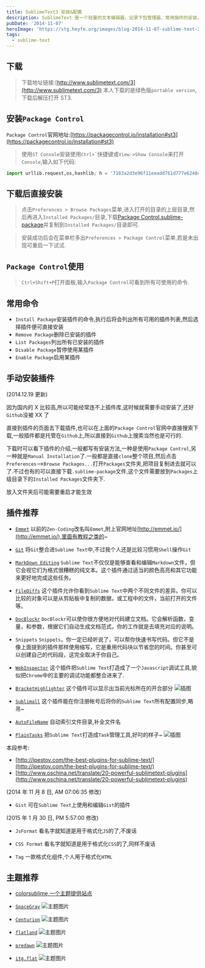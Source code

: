 ```yaml
---
title: SublimeText3 安装&配置
description: SublimeText 是一个轻量的文本编辑器，记录下包管理器、常用插件的安装，常用的命令等。
pubDate: '2014-11-07'
heroImage: 'https://stg.heyfe.org/images/blog-2014-11-07-sublime-text-3-1690763493754.png'
tags:
  - sublime-text
---
```


## 下载

> 下载地址链接:[http://www.sublimetext.com/3](http://www.sublimetext.com/3) 本人下载的是绿色版`portable version`,下载后解压打开 ST3.

## 安装`Package Control`

`Package Control`官网地址:[https://packagecontrol.io/installation#st3](https://packagecontrol.io/installation#st3)

> 使用`ST Console`安装使用`` Ctrl+` ``快捷键或`View->Show Console`来打开`Console`,输入如下代码:

```python
import urllib.request,os,hashlib; h = '7183a2d3e96f11eeadd761d777e62404' + 'e330c659d4bb41d3bdf022e94cab3cd0'; pf = 'Package Control.sublime-package'; ipp = sublime.installed_packages_path(); urllib.request.install_opener( urllib.request.build_opener( urllib.request.ProxyHandler()) ); by = urllib.request.urlopen( 'http://packagecontrol.io/' + pf.replace(' ', '%20')).read(); dh = hashlib.sha256(by).hexdigest(); print('Error validating download (got %s instead of %s), please try manual install' % (dh, h)) if dh != h else open(os.path.join( ipp, pf), 'wb' ).write(by)
```

## 下载后直接安装

> 点击`Preferences > Browse Packages`菜单,进入打开的目录的上层目录,然后再进入`Installed Packages/`目录,下载[Package Control.sublime-package](https://packagecontrol.io/Package%20Control.sublime-package)并复制到`Installed Packages/`目录即可.

> 安装成功后会在菜单栏多出`Preferences > Package Control`菜单,若是未出现可重启一下试试.

## `Package Control`使用

> `Ctrl+Shift+P`打开面板,输入`Package Control`可看到所有可使用的命令.

## 常用命令

-   `Install Package`安装插件的命令,执行后将会列出所有可用的插件列表,然后选择插件便可直接安装
-   `Remove Package`删除已安装的插件
-   `List Packages`列出所有已安装的插件
-   `Disable Package`暂停使用某插件
-   `Enable Package`启用某插件

## 手动安装插件

(2014.12.19 更新)

因为国内的 X 比较高,所以可能经常连不上插件库,这时候就需要手动安装了,还好`Github`没被 XX 了

直接到插件的页面去下载插件,也可以在上面的`Package Control`官网中直接搜索下载,一般插件都是托管在`Github`上,所以直接到`Github`上搜索当然也是可行的.

下载时可以看下插件的介绍,一般都写有安装方法,一种是使用`Package Control`,另一种就是`Manual Installation`了.一般都是直接`clone`整个项目,然后点击`Preferences`-->`Browse Packages...`打开`Packages`文件夹,把项目复制进去就可以了.不过也有的可以直接下载`.sublime-package`文件,这个文件需要放到`Packages`上级目录下的`Installed Packages`文件夹下.

放入文件夹后可能需要重启才能生效

## 插件推荐

-   [`Emmet`](http://emmet.io/) 以前的`Zen-Coding`改名叫`Emmet`,附上官网地址[http://emmet.io/](http://emmet.io/),里面有教程之类的~

-   [`Git`](https://github.com/kemayo/sublime-text-git) 将`Git`整合进`Sublime Text`中,不过我个人还是比较习惯用`Shell`操作`Git`

-   [`MarkDown Editing`](https://github.com/SublimeText-Markdown/MarkdownEditing) `Sublime Text`不仅仅是能够查看和编辑`Markdown`文件，但它会视它们为格式很糟糕的纯文本。这个插件通过适当的颜色高亮和其它功能来更好地完成这些任务。

-   [`FileDiffs`](https://github.com/colinta/SublimeFileDiffs) 这个插件允许你看到`Sublime Text`中两个不同文件的差异。你可以比较的对象可以是从剪贴板中复制的数据，或工程中的文件，当前打开的文件等。

-   [`DocBlockr`](https://github.com/spadgos/sublime-jsdocs) `DocBlockr`可以使你很方便地对代码建立文档。它会解析函数，变量，和参数，根据它们自动生成文档范式，你的工作就是去填充对应的说明。

-   `Snippets` `Snippets`，你一定已经听说了，可以帮你快速书写代码。但它不是像上面提到的插件那样使用缩写，它是重用代码块以节省您的时间。你甚至可以创建自己的代码段，这完全取决于你自己。

-   [`WebInspector`](https://github.com/sokolovstas/SublimeWebInspector) 这个插件把`Sublime Text`打造成了一个`Javascript`调试工具,貌似把`Chrome`中的主要的调试功能都整合进来了.

-   [`BracketHighlighter`](https://sublime.wbond.net/packages/BracketHighlighter) 这个插件可以显示出当前光标所在的开合部分 ![插图](/blog/2014-11-7-img-0.jpg)

-   [`Sublimall`](https://sublimall.org/) 这个插件能在你注册帐号后将你的`Sublime Text`所有配置同步,略吊~

-   [`AutoFileName`](https://github.com/BoundInCode/AutoFileName) 自动索引文件目录,补全文件名

-   [`PlainTasks`](https://github.com/aziz/PlainTasks) 把`Sublime Text`打造成`Task`管理工具,好叼的样子~ ![插图](/blog/2014-11-7-img-1.jpg)

本段参考:

-   [http://ipestov.com/the-best-plugins-for-sublime-text/](http://ipestov.com/the-best-plugins-for-sublime-text/)
-   [http://www.oschina.net/translate/20-powerful-sublimetext-plugins](http://www.oschina.net/translate/20-powerful-sublimetext-plugins)

(2014 年 11 月 8 日, AM 07:06:35 修改)

-   `Gist` 可在`Sublime Text`上使用和编辑`Gist`的插件

(2015 年 1 月 30 日, PM 5:57:00 修改)

-   `JsFormat` 看名字就知道是用于格式化`JS`的了,不废话

-   `CSS Format` 看名字就知道是用于格式化`CSS`的了,同样不废话

-   `Tag` 一款格式化组件,个人用于格式化`HTML`

## 主题推荐

-   [colorsublime,一个主题提供站点](http://colorsublime.com/)

-   [`SpaceGray`](http://kkga.github.io/spacegray/) ![主题图片](/blog/2014-11-7-img-2.jpg)

-   [`Centurion`](https://github.com/allanhortle/Centurion) ![主题图片](/blog/2014-11-7-img-3.jpg)

-   [`flatland`](https://github.com/thinkpixellab/flatland) ![主题图片](/blog/2014-11-7-img-4.jpg)

-   [`predawn`](https://github.com/jamiewilson/predawn) ![主题图片](/blog/2014-11-7-img-5.jpg)

-   [`itg.​flat`](https://sublime.wbond.net/packages/Theme%20-%20itg.flat) ![主题图片](/blog/2014-11-7-img-6.jpg)